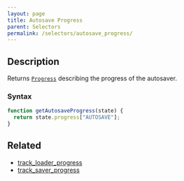 ```yaml
---
layout: page
title: Autosave Progress
parent: Selectors
permalink: /selectors/autosave_progress/
---
```


## Description

Returns [`Progress`](../External/progress.js) describing the progress of the autosaver.

### Syntax

```js
function getAutosaveProgress(state) {
  return state.progress["AUTOSAVE"];
}
```

## Related

- [track_loader_progress](./track_loader_progress.md)
- [track_saver_progress](./track_saver_progress.md)
